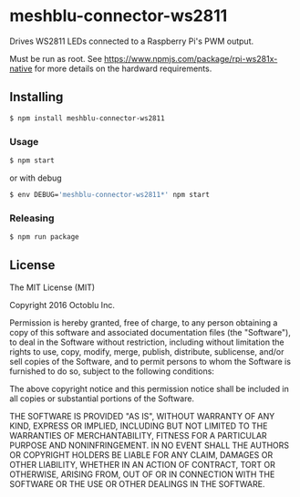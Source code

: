 # meshblu-connector-ws2811

Drives WS2811 LEDs connected to a Raspberry Pi's PWM output.

Must be run as root. See https://www.npmjs.com/package/rpi-ws281x-native for
more details on the hardward requirements.

## Installing

```bash
$ npm install meshblu-connector-ws2811
```

### Usage

```bash
$ npm start
```

or with debug

```bash
$ env DEBUG='meshblu-connector-ws2811*' npm start
```

### Releasing

```bash
$ npm run package
```

## License

The MIT License (MIT)

Copyright 2016 Octoblu Inc.

Permission is hereby granted, free of charge, to any person obtaining a copy
of this software and associated documentation files (the "Software"), to deal
in the Software without restriction, including without limitation the rights
to use, copy, modify, merge, publish, distribute, sublicense, and/or sell
copies of the Software, and to permit persons to whom the Software is
furnished to do so, subject to the following conditions:

The above copyright notice and this permission notice shall be included in
all copies or substantial portions of the Software.

THE SOFTWARE IS PROVIDED "AS IS", WITHOUT WARRANTY OF ANY KIND, EXPRESS OR
IMPLIED, INCLUDING BUT NOT LIMITED TO THE WARRANTIES OF MERCHANTABILITY,
FITNESS FOR A PARTICULAR PURPOSE AND NONINFRINGEMENT. IN NO EVENT SHALL THE
AUTHORS OR COPYRIGHT HOLDERS BE LIABLE FOR ANY CLAIM, DAMAGES OR OTHER
LIABILITY, WHETHER IN AN ACTION OF CONTRACT, TORT OR OTHERWISE, ARISING FROM,
OUT OF OR IN CONNECTION WITH THE SOFTWARE OR THE USE OR OTHER DEALINGS IN
THE SOFTWARE.
